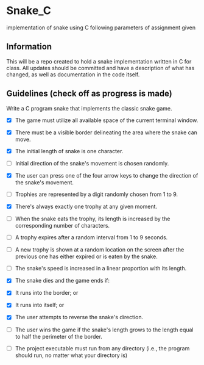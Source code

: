 # Snake_C
implementation of snake using C following parameters of assignment given

## Information
This will be a repo created to hold a snake implementation written in C for class. All updates should be committed and have a description of what has changed, as well as documentation in the code itself.

## Guidelines (check off as progress is made)

Write a C program snake that implements the classic snake game.

- [x] The game must utilize all available space of the current terminal window.

- [x] There must be a visible border delineating the area where the snake can move.

- [x] The initial length of snake is one character.

- [ ] Initial direction of the snake's movement is chosen randomly.

- [x] The user can press one of the four arrow keys to change the direction of the snake's
movement.

- [ ] Trophies are represented by a digit randomly chosen from 1 to 9.

- [x] There's always exactly one trophy at any given moment.

- [ ] When the snake eats the trophy, its length is increased by the corresponding number of
characters.

- [ ] A trophy expires after a random interval from 1 to 9 seconds.

- [ ] A new trophy is shown at a random location on the screen after the previous one has either
expired or is eaten by the snake.

- [ ] The snake's speed is increased in a linear proportion with its length.

- [x] The snake dies and the game ends if:
- [x] It runs into the border; or
- [x] It runs into itself; or
- [x] The user attempts to reverse the snake's direction.

- [ ] The user wins the game if the snake's length grows to the length equal to half the
perimeter of the border.

- [ ] The project executable must run from any directory (i.e., the program should run, no
matter what your directory is)
